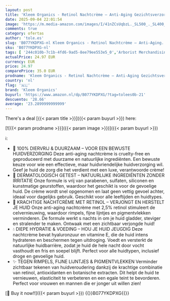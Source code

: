 ```yaml
---
layout: post
title: 'Kleem Organics - Retinol Nachtcrème – Anti-Aging Gezichtsverzorging met Hyaluronzuur en Vitamine E – Vermindert Rimpels en Fijne Lijntjes – Hydraterende Nachtcrème voor Alle Huidtypen – 50 ml'
date: 2025-09-04 22:01:54
image: 'https://m.media-amazon.com/images/I/41nZCsUqbzL._SL500_._SL400_.jpg'
comments: true
category: ofertas
author: 'tole.es'
slug: 'B077YKDPXG-nl Kleem Organics - Retinol Nachtcrème – Anti-Aging...'
sku: 'B077YKDPXG-nl'
tags: [ '244c010b-7c1b-4fd6-9ad5-8ee79ee553e5_0','Arborist Merchandising Root','Beauty','Beauty & persoonlijke verzorging','Gezichtsverzorgingsproducten','Huidverzorging','Mannelijke verzorging','Nachtverzorging gezicht','Self Service','Special Features Stores','Vochtinbrengende middelen voor gezicht','kleem organics','🇳🇱', ]
actualPrice: 24.97 EUR
currency: EUR
price: 24.97
comparePrice: 35.0 EUR
prodname: 'Kleem Organics - Retinol Nachtcrème – Anti-Aging Gezichtsverzorging met Hyaluronzuur en Vitamine E – Vermindert Rimpels en Fijne Lijntjes – Hydraterende Nachtcrème voor Alle Huidtypen – 50 ml'
country: 'nl'
flag: '🇳🇱'
brand: 'Kleem Organics'
buyurl: 'https://www.amazon.nl/dp/B077YKDPXG/?tag=tolees0b-21'
descuento: '28.66'
average: '23.2899999999999'
---
```


There's a deal [{{< param title >}}]({{< param buyurl >}})  here:

[![{{< param prodname >}}]({{< param image >}})]({{< param buyurl >}})

ℹ️:

- 🐰 100% DIERVRIJ & DUURZAAM – VOOR EEN BEWUSTE HUIDVERZORGING Deze anti-aging nachtcrème is cruelty-free en geproduceerd met duurzame en natuurlijke ingrediënten. Een bewuste keuze voor wie een effectieve, maar huidvriendelijke huidverzorging wil. Geef je huid de zorg die het verdient met een luxe, verantwoorde crème!
- 🌿 DERMATOLOGISCH GETEST – NATUURLIJKE INGREDIËNTEN ZONDER IRRITATIE Onze formule is vrij van parabenen, sulfaten, siliconen en kunstmatige geurstoffen, waardoor het geschikt is voor de gevoelige huid. De crème wordt snel opgenomen en laat geen vettig gevoel achter, ideaal voor dagelijks gebruik. Geschikt voor alle leeftijden en huidtypes.
- 🌙 KRACHTIGE NACHTCRÈME MET RETINOL – VERJONGT EN HERSTELT JE HUID Onze anti-aging nachtcrème met 2,5% retinol stimuleert de celvernieuwing, waardoor rimpels, fijne lijntjes en pigmentvlekken verminderen. De formule werkt s nachts in om je huid gladder, steviger en stralender te maken. Ontwaak met een zichtbaar verjongde huid!
- 💧 DIEPE HYDRATIE & VOEDING – HOU JE HUID JEUGDIG Deze nachtcrème bevat hyaluronzuur en vitamine E, die de huid intens hydrateren en beschermen tegen uitdroging. Voedt en versterkt de natuurlijke huidbarrière, zodat je huid de hele nacht door vocht vasthoudt en fris en soepel blijft. Perfect voor alle huidtypen, inclusief droge en gevoelige huid.
- ✨ TEGEN RIMPELS, FIJNE LIJNTJES & PIGMENTVLEKKEN Verminder zichtbaar tekenen van huidveroudering dankzij de krachtige combinatie van retinol, antioxidanten en botanische extracten. Dit helpt de huid te vernieuwen, elasticiteit te verbeteren en een egale teint te bevorderen. Perfect voor vrouwen en mannen die er jonger uit willen zien!

[🛒 Buy it now!!]({{< param buyurl >}})
{{<world>}}B077YKDPXG{{</world>}}
